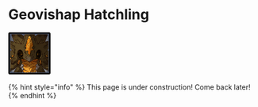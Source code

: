# Geovishap Hatchling

![](../../.gitbook/assets/geovishap-young-.jpg)



{% hint style="info" %}
This page is under construction! Come back later!
{% endhint %}

